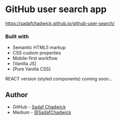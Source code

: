 # GitHub user search app
https://sadafchadwick.github.io/github-user-search/
### Built with

- Semantic HTML5 markup
- CSS custom properties
- Mobile-first workflow
- [Vanilla JS]
- [Pure Vanilla CSS]

REACT version (styled components) coming soon...

## Author
- GitHub - [Sadaf Chadwick](https://github.com/sadafchadwick)   
- Medium - [@SadafChadwick](https://medium.com/@sadafchadwick)
